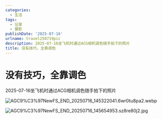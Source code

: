```yaml
---
categories:
  - 生活
tags:
  - 记录
  - 摄影
publishDate: '2025-07-16'
urlname: travel250719pic
description: 2025-07-16坐飞机时通过ACG相机调色随手拍下的照片
title: 没有技巧，全靠调色
---
```


# 没有技巧，全靠调色


2025-07-16坐飞机时通过ACG相机调色随手拍下的照片


![AGC9%C3%97NewFS_END_20250716_145322041.6wr0tu8pa2.webp](https://raw.githubusercontent.com/xtawa/picx-images-hosting/master/8622c1d250d4b0a72d06fc8274fa27dc.webp)


![AGC9%C3%97NewFS_END_20250716_145654953.sz8re80j2.jpg](https://raw.githubusercontent.com/xtawa/picx-images-hosting/master/eefcb25ebe08ca5701463eadb56098a0.jpg)

